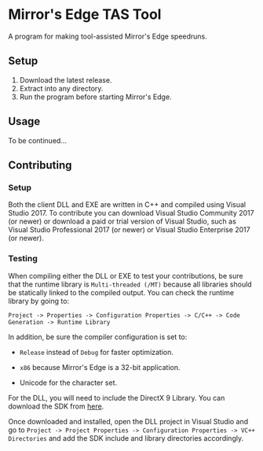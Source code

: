 # Mirror's Edge TAS Tool

A program for making tool-assisted Mirror's Edge speedruns.

## Setup

1. Download the latest release.
2. Extract into any directory.
2. Run the program before starting Mirror's Edge.

## Usage

To be continued...

## Contributing

### Setup
Both the client DLL and EXE are written in C++ and compiled using Visual Studio 2017. To contribute you can download Visual Studio Community 2017 (or newer) or download a paid or trial version of Visual Studio, such as Visual Studio Professional 2017 (or newer) or Visual Studio Enterprise 2017 (or newer).

### Testing
When compiling either the DLL or EXE to test your contributions, be sure that the runtime library is `Multi-threaded (/MT)` because all libraries should be statically linked to the compiled output. You can check the runtime library by going to:

```Project -> Properties -> Configuration Properties -> C/C++ -> Code Generation -> Runtime Library```

In addition, be sure the compiler configuration is set to:
- `Release` instead of `Debug` for faster optimization.
	
- `x86` because Mirror's Edge is a 32-bit application.

- Unicode for the character set.

For the DLL, you will need to include the DirectX 9 Library. You can download the SDK from <a href="https://www.microsoft.com/en-us/download/confirmation.aspx?id=6812">here</a>.

Once downloaded and installed, open the DLL project in Visual Studio and go to `Project -> Project Properties -> Configuration Properties -> VC++ Directories` and add the SDK include and library directories accordingly.